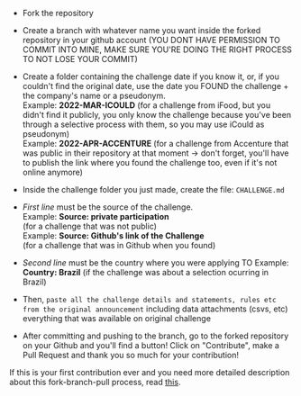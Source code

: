 
- Fork the repository      
- Create a branch with whatever name you want inside the forked repository in your github account (YOU DONT HAVE PERMISSION TO COMMIT INTO MINE, MAKE SURE YOU'RE DOING THE RIGHT PROCESS TO NOT LOSE YOUR COMMIT)    
- Create a folder containing the challenge date if you know it, or, if you couldn't find the original date, use the date you FOUND the challenge + the company's name or a pseudonym.    
Example: **2022-MAR-ICOULD** (for a challenge from iFood, but you didn't find it publicly, you only know the challenge because you've been through a selective process with them, so you may use iCould as pseudonym)     
Example: **2022-APR-ACCENTURE** (for a challenge from Accenture that was public in their repository at that moment -> don't forget, you'll have to publish the link where you found the challenge too, even if it's not online anymore)


- Inside the challenge folder you just made, create the file: `CHALLENGE.md`
- *First line* must be the source of the challenge.   
Example: **Source: private participation**     
(for a challenge that was not public)    
Example: **Source: Github's link of the Challenge**       
(for a challenge that was in Github when you found)
- *Second line* must be the country where you were applying TO 
Example: **Country: Brazil** (if the challenge was about a selection ocurring in Brazil)
- Then, `paste all the challenge details and statements, rules etc from the original announcement` including data attachments (csvs, etc) everything that was available on original challenge
   
   
- After committing and pushing to the branch, go to the forked repository on your Github and you'll find a button! Click on "Contribute", make a Pull Request and thank you so much for your contribution!

If this is your first contribution ever and you need more detailed description about this fork-branch-pull process, read [this](https://github.com/firstcontributions/first-contributions/blob/main/translations/README.pt_br.md).